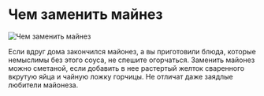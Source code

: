 # Чем заменить майнез
![Чем заменить майнез](/images/Kulinar/Sovet/maionez_zamena.jpg 'Чем заменить майнез')

Если вдруг дома закончился майонез, а вы приготовили блюда, которые немыслимы без этого соуса, не спешите огорчаться. Заменить майонез можно сметаной, если добавить в нее растертый желток сваренного вкрутую яйца и чайную ложку горчицы. Не отличат даже заядлые любители майонеза.
